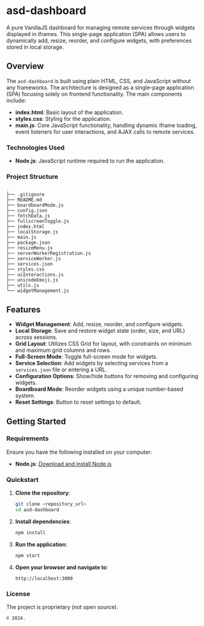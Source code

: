 # asd-dashboard

A pure VanillaJS dashboard for managing remote services through widgets displayed in iframes. This single-page application (SPA) allows users to dynamically add, resize, reorder, and configure widgets, with preferences stored in local storage.

## Overview

The `asd-dashboard` is built using plain HTML, CSS, and JavaScript without any frameworks. The architecture is designed as a single-page application (SPA) focusing solely on frontend functionality. The main components include:

- **index.html**: Basic layout of the application.
- **styles.css**: Styling for the application.
- **main.js**: Core JavaScript functionality, handling dynamic iframe loading, event listeners for user interactions, and AJAX calls to remote services.

### Technologies Used

- **Node.js**: JavaScript runtime required to run the application.

### Project Structure

```
.
├── .gitignore
├── README.md
├── boardboardMode.js
├── config.json
├── fetchData.js
├── fullscreenToggle.js
├── index.html
├── localStorage.js
├── main.js
├── package.json
├── resizeMenu.js
├── serverWorkerRegistration.js
├── serviceWorker.js
├── services.json
├── styles.css
├── uiInteractions.js
├── unicodeEmoji.js
├── utils.js
└── widgetManagement.js
```

## Features

- **Widget Management**: Add, resize, reorder, and configure widgets. 
- **Local Storage**: Save and restore widget state (order, size, and URL) across sessions.
- **Grid Layout**: Utilizes CSS Grid for layout, with constraints on minimum and maximum grid columns and rows.
- **Full-Screen Mode**: Toggle full-screen mode for widgets.
- **Service Selection**: Add widgets by selecting services from a `services.json` file or entering a URL.
- **Configuration Options**: Show/hide buttons for removing and configuring widgets.
- **Boardboard Mode**: Reorder widgets using a unique number-based system.
- **Reset Settings**: Button to reset settings to default.

## Getting Started

### Requirements

Ensure you have the following installed on your computer:
- **Node.js**: [Download and install Node.js](https://nodejs.org/)

### Quickstart

1. **Clone the repository**:
    ```sh
    git clone <repository_url>
    cd asd-dashboard
    ```

2. **Install dependencies**:
    ```sh
    npm install
    ```

3. **Run the application**:
    ```sh
    npm start
    ```

4. **Open your browser and navigate to**:
    ```
    http://localhost:3000
    ```

### License

The project is proprietary (not open source). 

```
© 2024.
```
